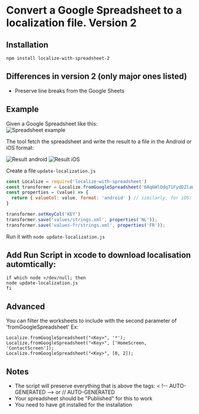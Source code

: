 # Convert a Google Spreadsheet to a localization file. Version 2


## Installation
`npm install localize-with-spreadsheet-2`

## Differences in version 2 (only major ones listed)
- Preserve line breaks from the Google Sheets

## Example
Given a Google Spreadsheet like this:  
![Spreadsheet example](https://github.com/xavierha/localize-with-spreadsheet/raw/master/doc/spreadsheet-example.png)

The tool fetch the spreadsheet and write the result to a file in the Android or iOS format:

![Result android](https://github.com/xavierha/localize-with-spreadsheet/raw/master/doc/result-android.png) ![Result iOS](https://github.com/xavierha/localize-with-spreadsheet/raw/master/doc/result-ios.png)

Create a file `update-localization.js`

```javascript 1.7
const Localize = require('localize-with-spreadsheet')
const transformer = Localize.fromGoogleSpreadsheet('0Aq6WlQdq71FydDZlaWdmMEUtc2tUb1k2cHRBS2hzd2c', '*')
const properties = (value) => {
  return { valueCol: value, format: 'android' } // similarly, for iOS: { valueCol: value, format: 'ios' } 
}

transformer.setKeyCol('KEY')
transformer.save('values/strings.xml', properties('NL'));
transformer.save('values-fr/strings.xml', properties('FR'));
```

Run it with
`node update-localization.js`

## Add Run Script in xcode to download localisation automtically:
```
if which node >/dev/null; then
node update-localization.js
fi
```

## Advanced
You can filter the worksheets to include with the second parameter of 'fromGoogleSpreadsheet'
Ex:
```
Localize.fromGoogleSpreadsheet("<Key>", '*');
Localize.fromGoogleSpreadsheet("<Key>", ['HomeScreen, 'ContactScreen']);
Localize.fromGoogleSpreadsheet("<Key>", [0, 2]);
```

## Notes
- The script will preserve everything that is above the tags: < !-- AUTO-GENERATED --> or // AUTO-GENERATED
- Your spreadsheet should be "Published" for this to work
- You need to have git installed for the installation
